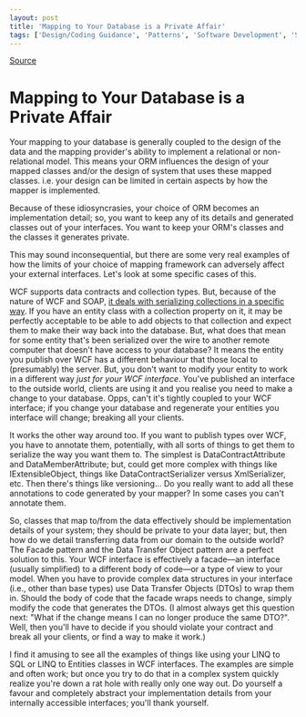 ```yaml
---
layout: post
title: 'Mapping to Your Database is a Private Affair'
tags: ['Design/Coding Guidance', 'Patterns', 'Software Development', 'Software Development Guidance', 'WCF', 'msmvps']
---
```

[Source](http://blogs.msmvps.com/peterritchie/2011/03/26/mapping-to-your-database-is-a-private-affair/ "Permalink to Mapping to Your Database is a Private Affair")

# Mapping to Your Database is a Private Affair

Your mapping to your database is generally coupled to the design of the data and the mapping provider's ability to implement a relational or non-relational model. This means your ORM influences the design of your mapped classes and/or the design of system that uses these mapped classes. i.e. your design can be limited in certain aspects by how the mapper is implemented.

Because of these idiosyncrasies, your choice of ORM becomes an implementation detail; so, you want to keep any of its details and generated classes out of your interfaces. You want to keep your ORM's classes and the classes it generates private.

This may sound inconsequential, but there are some very real examples of how the limits of your choice of mapping framework can adversely affect your external interfaces. Let's look at some specific cases of this. 

WCF supports data contracts and collection types. But, because of the nature of WCF and SOAP, [it deals with serializing collections in a specific way][1]. If you have an entity class with a collection property on it, it may be perfectly acceptable to be able to add objects to that collection and expect them to make their way back into the database. But, what does that mean for some entity that's been serialized over the wire to another remote computer that doesn't have access to your database? It means the entity you publish over WCF has a different behaviour that those local to (presumably) the server. But, you don't want to modify your entity to work in a different way _just for your WCF interface_. You've published an interface to the outside world, clients are using it and you realise you need to make a change to your database. Opps, can't it's tightly coupled to your WCF interface; if you change your database and regenerate your entities you interface will change; breaking all your clients.

It works the other way around too. If you want to publish types over WCF, you have to annotate them, potentially, with all sorts of things to get them to serialize the way you want them to. The simplest is DataContractAttribute and DataMemberAttribute; but, could get more complex with things like IExtensibleObject, things like DataContractSerializer versus XmlSerializer, etc. Then there's things like versioning… Do you really want to add all these annotations to code generated by your mapper? In some cases you can't annotate them.

So, classes that map to/from the data effectively should be implementation details of your system; they should be private to your data layer; but, then how do we detail transferring data from our domain to the outside world? The Facade pattern and the Data Transfer Object pattern are a perfect solution to this. Your WCF interface is effectively a facade—an interface (usually simplified) to a different body of code—or a type of view to your model. When you have to provide complex data structures in your interface (i.e., other than base types) use Data Transfer Objects (DTOs) to wrap them in. Should the body of code that the facade wraps needs to change, simply modify the code that generates the DTOs. (I almost always get this question next: "What if the change means I can no longer produce the same DTO?". Well, then you'll have to decide if you should violate your contract and break all your clients, or find a way to make it work.)

I find it amusing to see all the examples of things like using your LINQ to SQL or LINQ to Entities classes in WCF interfaces. The examples are simple and often work; but once you try to do that in a complex system quickly realize you're down a rat hole with really only one way out. Do yourself a favour and completely abstract your implementation details from your internally accessible interfaces; you'll thank yourself.

[1]: http://bitly.com/gd9MfW


